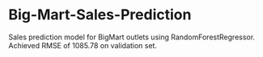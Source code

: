 # Big-Mart-Sales-Prediction
Sales prediction model for BigMart outlets using RandomForestRegressor. Achieved RMSE of 1085.78 on validation set.
